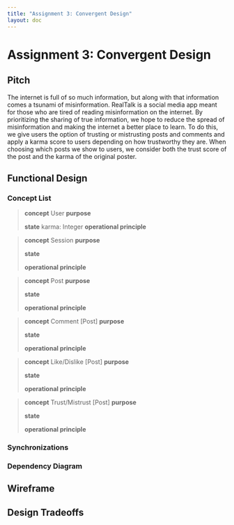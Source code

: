 ```yaml
---
title: "Assignment 3: Convergent Design"
layout: doc
---
```


# Assignment 3: Convergent Design

## Pitch
The internet is full of so much information, but along with that information comes a tsunami of misinformation. RealTalk is a social media app meant for those who are tired of reading misinformation on the internet. By prioritizing the sharing of true information, we hope to reduce the spread of misinformation and making the internet a better place to learn. To do this, we give users the option of trusting or mistrusting posts and comments and apply a karma score to users depending on how trustworthy they are. When choosing which posts we show to users, we consider both the trust score of the post and the karma of the original poster. 

## Functional Design

### Concept List

>**concept** User
>**purpose**
> 
>**state**
> karma: Integer
>**operational principle**

>**concept** Session
>**purpose**
>
>**state**
>
>**operational principle**

>**concept** Post
>**purpose**
>
>**state**
>
>**operational principle**

>**concept** Comment \[Post]
>**purpose**
>
>**state**
>
>**operational principle**

>**concept** Like/Dislike \[Post]
>**purpose**
>
>**state**
>
>**operational principle**

>**concept** Trust/Mistrust \[Post]
>**purpose**
>
>**state**
>
>**operational principle**

### Synchronizations

### Dependency Diagram

## Wireframe

## Design Tradeoffs